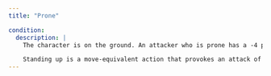 ```yaml
---
title: "Prone"

condition:
  description: |
    The character is on the ground. An attacker who is prone has a -4 penalty on melee attack rolls and cannot use a ranged weapon (except for a crossbow). A defender who is prone gains a +4 bonus to Armor Class against ranged attacks, but takes a -4 penalty to AC against melee attacks.

    Standing up is a move-equivalent action that provokes an attack of opportunity.
---
```

